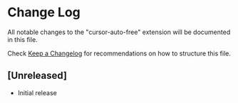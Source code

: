 # Change Log

All notable changes to the "cursor-auto-free" extension will be documented in this file.

Check [Keep a Changelog](http://keepachangelog.com/) for recommendations on how to structure this file.

## [Unreleased]

- Initial release